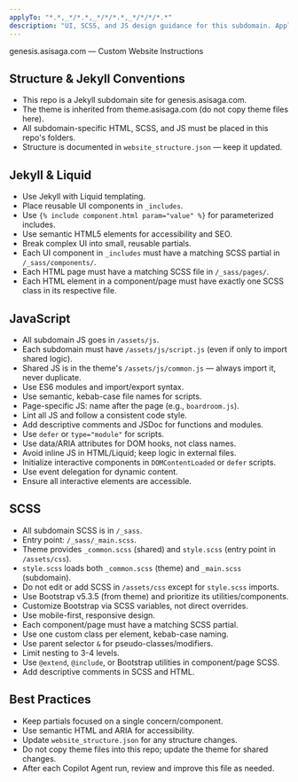 ```yaml
---
applyTo: "*.*,_*/*.*,_*/*/*.*,_*/*/*/*.*"
description: "UI, SCSS, and JS design guidance for this subdomain. Applies to all HTML, SCSS, JS, and Liquid files in this repo."
---
```


genesis.asisaga.com — Custom Website Instructions

## Structure & Jekyll Conventions
- This repo is a Jekyll subdomain site for genesis.asisaga.com.
- The theme is inherited from theme.asisaga.com (do not copy theme files here).
- All subdomain-specific HTML, SCSS, and JS must be placed in this repo's folders.
- Structure is documented in `website_structure.json` — keep it updated.

## Jekyll & Liquid
- Use Jekyll with Liquid templating.
- Place reusable UI components in `_includes`.
- Use `{% include component.html param="value" %}` for parameterized includes.
- Use semantic HTML5 elements for accessibility and SEO.
- Break complex UI into small, reusable partials.
- Each UI component in `_includes` must have a matching SCSS partial in `/_sass/components/`.
- Each HTML page must have a matching SCSS file in `/_sass/pages/`.
- Each HTML element in a component/page must have exactly one SCSS class in its respective file.

## JavaScript
- All subdomain JS goes in `/assets/js`.
- Each subdomain must have `/assets/js/script.js` (even if only to import shared logic).
- Shared JS is in the theme's `/assets/js/common.js` — always import it, never duplicate.
- Use ES6 modules and import/export syntax.
- Use semantic, kebab-case file names for scripts.
- Page-specific JS: name after the page (e.g., `boardroom.js`).
- Lint all JS and follow a consistent code style.
- Add descriptive comments and JSDoc for functions and modules.
- Use `defer` or `type="module"` for scripts.
- Use data/ARIA attributes for DOM hooks, not class names.
- Avoid inline JS in HTML/Liquid; keep logic in external files.
- Initialize interactive components in `DOMContentLoaded` or `defer` scripts.
- Use event delegation for dynamic content.
- Ensure all interactive elements are accessible.

## SCSS
- All subdomain SCSS is in `/_sass`.
- Entry point: `/_sass/_main.scss`.
- Theme provides `_common.scss` (shared) and `style.scss` (entry point in `/assets/css`).
- `style.scss` loads both `_common.scss` (theme) and `_main.scss` (subdomain).
- Do not edit or add SCSS in `/assets/css` except for `style.scss` imports.
- Use Bootstrap v5.3.5 (from theme) and prioritize its utilities/components.
- Customize Bootstrap via SCSS variables, not direct overrides.
- Use mobile-first, responsive design.
- Each component/page must have a matching SCSS partial.
- Use one custom class per element, kebab-case naming.
- Use parent selector `&` for pseudo-classes/modifiers.
- Limit nesting to 3-4 levels.
- Use `@extend`, `@include`, or Bootstrap utilities in component/page SCSS.
- Add descriptive comments in SCSS and HTML.

## Best Practices
- Keep partials focused on a single concern/component.
- Use semantic HTML and ARIA for accessibility.
- Update `website_structure.json` for any structure changes.
- Do not copy theme files into this repo; update the theme for shared changes.
- After each Copilot Agent run, review and improve this file as needed.
